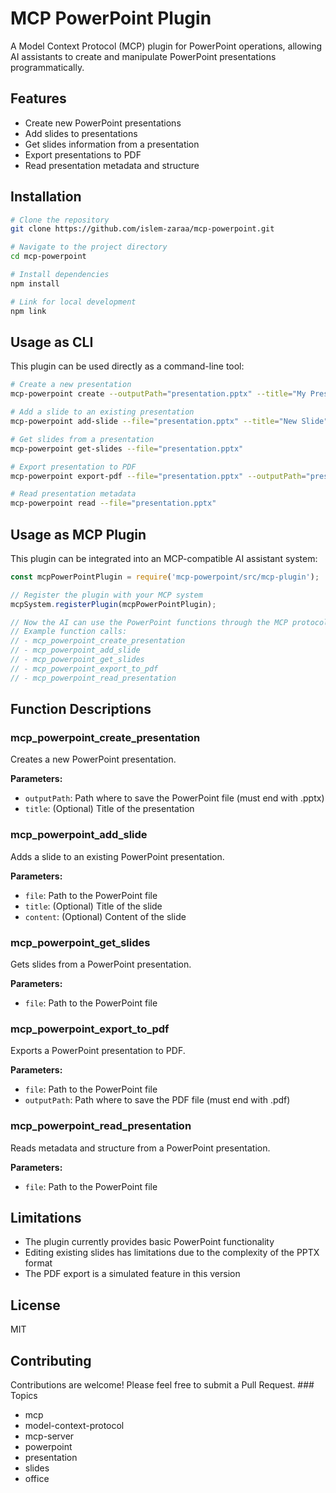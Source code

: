 # MCP PowerPoint Plugin

A Model Context Protocol (MCP) plugin for PowerPoint operations, allowing AI assistants to create and manipulate PowerPoint presentations programmatically.

## Features

- Create new PowerPoint presentations
- Add slides to presentations
- Get slides information from a presentation
- Export presentations to PDF
- Read presentation metadata and structure

## Installation

```bash
# Clone the repository
git clone https://github.com/islem-zaraa/mcp-powerpoint.git

# Navigate to the project directory
cd mcp-powerpoint

# Install dependencies
npm install

# Link for local development
npm link
```

## Usage as CLI

This plugin can be used directly as a command-line tool:

```bash
# Create a new presentation
mcp-powerpoint create --outputPath="presentation.pptx" --title="My Presentation"

# Add a slide to an existing presentation
mcp-powerpoint add-slide --file="presentation.pptx" --title="New Slide" --content="This is the content of the slide"

# Get slides from a presentation
mcp-powerpoint get-slides --file="presentation.pptx"

# Export presentation to PDF
mcp-powerpoint export-pdf --file="presentation.pptx" --outputPath="presentation.pdf"

# Read presentation metadata
mcp-powerpoint read --file="presentation.pptx"
```

## Usage as MCP Plugin

This plugin can be integrated into an MCP-compatible AI assistant system:

```javascript
const mcpPowerPointPlugin = require('mcp-powerpoint/src/mcp-plugin');

// Register the plugin with your MCP system
mcpSystem.registerPlugin(mcpPowerPointPlugin);

// Now the AI can use the PowerPoint functions through the MCP protocol
// Example function calls:
// - mcp_powerpoint_create_presentation
// - mcp_powerpoint_add_slide
// - mcp_powerpoint_get_slides
// - mcp_powerpoint_export_to_pdf
// - mcp_powerpoint_read_presentation
```

## Function Descriptions

### mcp_powerpoint_create_presentation

Creates a new PowerPoint presentation.

**Parameters:**
- `outputPath`: Path where to save the PowerPoint file (must end with .pptx)
- `title`: (Optional) Title of the presentation

### mcp_powerpoint_add_slide

Adds a slide to an existing PowerPoint presentation.

**Parameters:**
- `file`: Path to the PowerPoint file
- `title`: (Optional) Title of the slide
- `content`: (Optional) Content of the slide

### mcp_powerpoint_get_slides

Gets slides from a PowerPoint presentation.

**Parameters:**
- `file`: Path to the PowerPoint file

### mcp_powerpoint_export_to_pdf

Exports a PowerPoint presentation to PDF.

**Parameters:**
- `file`: Path to the PowerPoint file
- `outputPath`: Path where to save the PDF file (must end with .pdf)

### mcp_powerpoint_read_presentation

Reads metadata and structure from a PowerPoint presentation.

**Parameters:**
- `file`: Path to the PowerPoint file

## Limitations

- The plugin currently provides basic PowerPoint functionality
- Editing existing slides has limitations due to the complexity of the PPTX format
- The PDF export is a simulated feature in this version

## License

MIT

## Contributing

Contributions are welcome! Please feel free to submit a Pull Request. ### Topics
- mcp
- model-context-protocol
- mcp-server
- powerpoint
- presentation
- slides
- office
